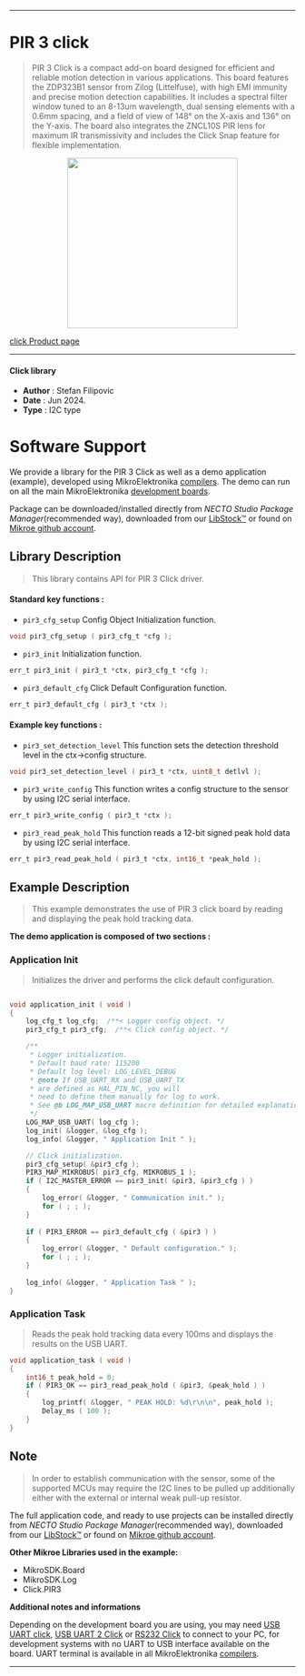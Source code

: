 
---
# PIR 3 click

> PIR 3 Click is a compact add-on board designed for efficient and reliable motion detection in various applications. This board features the ZDP323B1 sensor from Zilog (Littelfuse), with high EMI immunity and precise motion detection capabilities. It includes a spectral filter window tuned to an 8-13um wavelength, dual sensing elements with a 0.6mm spacing, and a field of view of 148° on the X-axis and 136° on the Y-axis. The board also integrates the ZNCL10S PIR lens for maximum IR transmissivity and includes the Click Snap feature for flexible implementation.

<p align="center">
  <img src="https://download.mikroe.com/images/click_for_ide/pir3_click.png" height=300px>
</p>

[click Product page](https://www.mikroe.com/pir-3-click)

---


#### Click library

- **Author**        : Stefan Filipovic
- **Date**          : Jun 2024.
- **Type**          : I2C type


# Software Support

We provide a library for the PIR 3 Click
as well as a demo application (example), developed using MikroElektronika
[compilers](https://www.mikroe.com/necto-studio).
The demo can run on all the main MikroElektronika [development boards](https://www.mikroe.com/development-boards).

Package can be downloaded/installed directly from *NECTO Studio Package Manager*(recommended way), downloaded from our [LibStock&trade;](https://libstock.mikroe.com) or found on [Mikroe github account](https://github.com/MikroElektronika/mikrosdk_click_v2/tree/master/clicks).

## Library Description

> This library contains API for PIR 3 Click driver.

#### Standard key functions :

- `pir3_cfg_setup` Config Object Initialization function.
```c
void pir3_cfg_setup ( pir3_cfg_t *cfg );
```

- `pir3_init` Initialization function.
```c
err_t pir3_init ( pir3_t *ctx, pir3_cfg_t *cfg );
```

- `pir3_default_cfg` Click Default Configuration function.
```c
err_t pir3_default_cfg ( pir3_t *ctx );
```

#### Example key functions :

- `pir3_set_detection_level` This function sets the detection threshold level in the ctx->config structure.
```c
void pir3_set_detection_level ( pir3_t *ctx, uint8_t detlvl );
```

- `pir3_write_config` This function writes a config structure to the sensor by using I2C serial interface.
```c
err_t pir3_write_config ( pir3_t *ctx );
```

- `pir3_read_peak_hold` This function reads a 12-bit signed peak hold data by using I2C serial interface.
```c
err_t pir3_read_peak_hold ( pir3_t *ctx, int16_t *peak_hold );
```

## Example Description

> This example demonstrates the use of PIR 3 click board by reading and displaying the peak hold tracking data.

**The demo application is composed of two sections :**

### Application Init

> Initializes the driver and performs the click default configuration.

```c

void application_init ( void )
{
    log_cfg_t log_cfg;  /**< Logger config object. */
    pir3_cfg_t pir3_cfg;  /**< Click config object. */

    /** 
     * Logger initialization.
     * Default baud rate: 115200
     * Default log level: LOG_LEVEL_DEBUG
     * @note If USB_UART_RX and USB_UART_TX 
     * are defined as HAL_PIN_NC, you will 
     * need to define them manually for log to work. 
     * See @b LOG_MAP_USB_UART macro definition for detailed explanation.
     */
    LOG_MAP_USB_UART( log_cfg );
    log_init( &logger, &log_cfg );
    log_info( &logger, " Application Init " );

    // Click initialization.
    pir3_cfg_setup( &pir3_cfg );
    PIR3_MAP_MIKROBUS( pir3_cfg, MIKROBUS_1 );
    if ( I2C_MASTER_ERROR == pir3_init( &pir3, &pir3_cfg ) ) 
    {
        log_error( &logger, " Communication init." );
        for ( ; ; );
    }
    
    if ( PIR3_ERROR == pir3_default_cfg ( &pir3 ) )
    {
        log_error( &logger, " Default configuration." );
        for ( ; ; );
    }
    
    log_info( &logger, " Application Task " );
}

```

### Application Task

> Reads the peak hold tracking data every 100ms and displays the results on the USB UART.

```c
void application_task ( void )
{
    int16_t peak_hold = 0;
    if ( PIR3_OK == pir3_read_peak_hold ( &pir3, &peak_hold ) )
    {
        log_printf( &logger, " PEAK HOLD: %d\r\n\n", peak_hold );
        Delay_ms ( 100 );
    }
}
```

## Note

> In order to establish communication with the sensor, some of the supported MCUs may require
the I2C lines to be pulled up additionally either with the external or internal weak pull-up resistor.

The full application code, and ready to use projects can be installed directly from *NECTO Studio Package Manager*(recommended way), downloaded from our [LibStock&trade;](https://libstock.mikroe.com) or found on [Mikroe github account](https://github.com/MikroElektronika/mikrosdk_click_v2/tree/master/clicks).

**Other Mikroe Libraries used in the example:**

- MikroSDK.Board
- MikroSDK.Log
- Click.PIR3

**Additional notes and informations**

Depending on the development board you are using, you may need
[USB UART click](https://www.mikroe.com/usb-uart-click),
[USB UART 2 Click](https://www.mikroe.com/usb-uart-2-click) or
[RS232 Click](https://www.mikroe.com/rs232-click) to connect to your PC, for
development systems with no UART to USB interface available on the board. UART
terminal is available in all MikroElektronika
[compilers](https://shop.mikroe.com/compilers).

---
